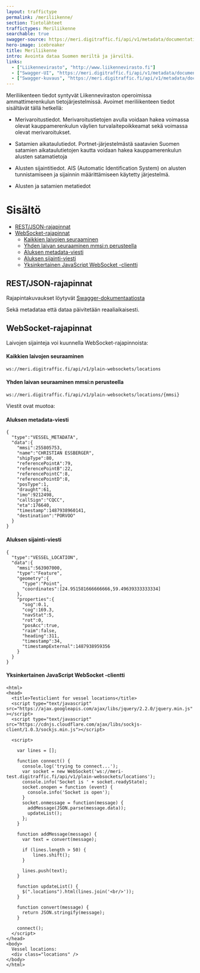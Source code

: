 ```yaml
---
layout: traffictype
permalink: /meriliikenne/
section: Tietolähteet
traffictypes: Meriliikenne
searchable: true
swagger-source: https://meri.digitraffic.fi/api/v1/metadata/documentation/v2/api-docs?group=metadata-api
hero-image: icebreaker
title: Meriliikenne
intro: Avointa dataa Suomen meriltä ja järviltä.
links:
  - ["Liikennevirasto", "http://www.liikennevirasto.fi"]
  - ["Swagger-UI", "https://meri.digitraffic.fi/api/v1/metadata/documentation/swagger-ui.html#/"]
  - ["Swagger-kuvaus", "https://meri.digitraffic.fi/api/v1/metadata/documentation/v2/api-docs?group=metadata-api"]
---
```


Meriliikenteen tiedot syntyvät Liikenneviraston operoimissa ammattimerenkulun tietojärjestelmissä. Avoimet meriliikenteen tiedot sisältävät tällä hetkellä:

- Merivaroitustiedot. Merivaroitustietojen avulla voidaan hakea voimassa olevat kauppamerenkulun väylien turvalaitepoikkeamat sekä voimassa olevat merivaroitukset.

- Satamien aikataulutiedot. Portnet-järjestelmästä saatavien Suomen satamien aikataulutietojen kautta voidaan hakea kauppamerenkulun alusten satamatietoja

- Alusten sijaintitiedot. AIS (Automatic Identification System) on alusten tunnistamiseen ja sijainnin määrittämiseen käytetty järjestelmä.

- Alusten ja satamien metatiedot

# Sisältö
- [REST/JSON-rajapinnat](#restjson-rajapinnat)
- [WebSocket-rajapinnat](#websocket-rajapinnat)
    - [Kaikkien laivojen seuraaminen](#kaikkien-laivojen-seuraaminen)
    - [Yhden laivan seuraaminen mmsi:n perusteella](#yhden-laivan-seuraaminen-mmsin-perusteella)
    - [Aluksen metadata-viesti](#aluksen-metadata-viesti)
    - [Aluksen sijainti-viesti](#aluksen-sijainti-viesti)
    - [Yksinkertainen JavaScript WebSocket -clientti](#yksinkertainen-javascript-websocket--clientti)

## REST/JSON-rajapinnat

Rajapintakuvaukset löytyvät [Swagger-dokumentaatiosta](https://meri.digitraffic.fi/api/v1/metadata/documentation/swagger-ui.html)

Sekä metadataa että dataa päivitetään reaaliaikaisesti.

## WebSocket-rajapinnat

Laivojen sijainteja voi kuunnella WebSocket-rajapinnoista:

#### Kaikkien laivojen seuraaminen

``` ws://meri.digitraffic.fi/api/v1/plain-websockets/locations ```

#### Yhden laivan seuraaminen mmsi:n perusteella

``` ws://meri.digitraffic.fi/api/v1/plain-websockets/locations/{mmsi} ```

Viestit ovat muotoa:

#### Aluksen metadata-viesti

```
{
  "type":"VESSEL_METADATA",
  "data":{
    "mmsi":255805753,
    "name":"CHRISTIAN ESSBERGER",
    "shipType":80,
    "referencePointA":79,
    "referencePointB":22,
    "referencePointC":8,
    "referencePointD":8,
    "posType":1,
    "draught":61,
    "imo":9212498,
    "callSign":"CQCC",
    "eta":176640,
    "timestamp":1487938960141,
    "destination":"PORVOO"
  }
}
```

#### Aluksen sijainti-viesti

```
{
  "type":"VESSEL_LOCATION",
  "data":{
    "mmsi":563907000,
    "type":"Feature",
    "geometry":{
      "type":"Point",
      "coordinates":[24.951581666666666,59.49639333333334]
    },
    "properties":{
      "sog":0.1,
      "cog":169.3,
      "navStat":5,
      "rot":0,
      "posAcc":true,
      "raim":false,
      "heading":311,
      "timestamp":34,
      "timestampExternal":1487938959356
    }
  }
}
```

#### Yksinkertainen JavaScript WebSocket -clientti

```
<html>
<head>
  <title>Testiclient for vessel locations</title>
  <script type="text/javascript" src="https://ajax.googleapis.com/ajax/libs/jquery/2.2.0/jquery.min.js" ></script>
  <script type="text/javascript" src="https://cdnjs.cloudflare.com/ajax/libs/sockjs-client/1.0.3/sockjs.min.js"></script>

  <script>

    var lines = [];

    function connect() {
      console.log('trying to connect...');
      var socket = new WebSocket('ws://meri-test.digitraffic.fi/api/v1/plain-websockets/locations');
      console.info('Socket is ' + socket.readyState);
      socket.onopen = function (event) {
        console.info('Socket is open');
      }
      socket.onmessage = function(message) {
        addMessage(JSON.parse(message.data));
        updateList();
      };
    }

    function addMessage(message) {
      var text = convert(message);

      if (lines.length > 50) {
          lines.shift();
      }

      lines.push(text);
    }

    function updateList() {
      $(".locations").html(lines.join('<br/>'));
    }

    function convert(message) {
      return JSON.stringify(message);
    }

    connect();
  </script>
</head>
<body>
  Vessel locations:
  <div class="locations" />
</body>
</html>
```